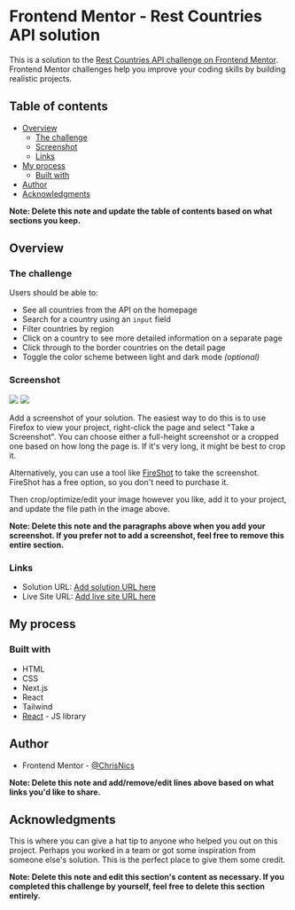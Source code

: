 # Frontend Mentor - Rest Countries API solution

This is a solution to the [Rest Countries API challenge on Frontend Mentor](https://www.frontendmentor.io/challenges/rest-countries-api-with-color-theme-switcher-5cacc469fec04111f7b848ca). Frontend Mentor challenges help you improve your coding skills by building realistic projects.

## Table of contents

- [Overview](#overview)
  - [The challenge](#the-challenge)
  - [Screenshot](#screenshot)
  - [Links](#links)
- [My process](#my-process)
  - [Built with](#built-with)
- [Author](#author)
- [Acknowledgments](#acknowledgments)

**Note: Delete this note and update the table of contents based on what sections you keep.**

## Overview

### The challenge

Users should be able to:

- See all countries from the API on the homepage
- Search for a country using an `input` field
- Filter countries by region
- Click on a country to see more detailed information on a separate page
- Click through to the border countries on the detail page
- Toggle the color scheme between light and dark mode _(optional)_

### Screenshot

![](https://res.cloudinary.com/dj6gipxny/image/upload/v1685207039/Screenshot_from_2023-05-28_01-03-34_djudeg.png)
![](https://res.cloudinary.com/dj6gipxny/image/upload/v1685206871/Screenshot_2023-05-28_at_01-00-09_https___rest-countries-api-chrisnics.vercel.app_ahkobs.png)

Add a screenshot of your solution. The easiest way to do this is to use Firefox to view your project, right-click the page and select "Take a Screenshot". You can choose either a full-height screenshot or a cropped one based on how long the page is. If it's very long, it might be best to crop it.

Alternatively, you can use a tool like [FireShot](https://getfireshot.com/) to take the screenshot. FireShot has a free option, so you don't need to purchase it.

Then crop/optimize/edit your image however you like, add it to your project, and update the file path in the image above.

**Note: Delete this note and the paragraphs above when you add your screenshot. If you prefer not to add a screenshot, feel free to remove this entire section.**

### Links

- Solution URL: [Add solution URL here](https://www.frontendmentor.io/solutions/rest-countries-api-with-color-theme-switcher-qejyt8ztvy)
- Live Site URL: [Add live site URL here](https://rest-countries-api-chrisnics.vercel.app/)

## My process

### Built with

- HTML
- CSS
- Next.js
- React
- Tailwind
- [React](https://reactjs.org/) - JS library

## Author

- Frontend Mentor - [@ChrisNics](https://www.frontendmentor.io/profile/ChrisNics)

**Note: Delete this note and add/remove/edit lines above based on what links you'd like to share.**

## Acknowledgments

This is where you can give a hat tip to anyone who helped you out on this project. Perhaps you worked in a team or got some inspiration from someone else's solution. This is the perfect place to give them some credit.

**Note: Delete this note and edit this section's content as necessary. If you completed this challenge by yourself, feel free to delete this section entirely.**
